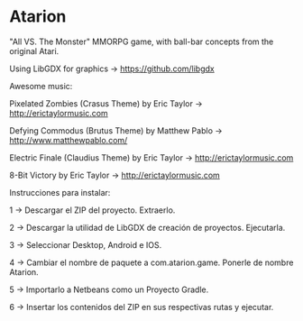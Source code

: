 # Atarion
"All VS. The Monster" MMORPG game, with ball-bar concepts from the original Atari.

Using LibGDX for graphics -> https://github.com/libgdx

Awesome music: 

Pixelated Zombies (Crasus Theme) by Eric Taylor -> http://erictaylormusic.com

Defying Commodus (Brutus Theme) by Matthew Pablo -> http://www.matthewpablo.com/

Electric Finale (Claudius Theme) by Eric Taylor -> http://erictaylormusic.com

8-Bit Victory by Eric Taylor -> http://erictaylormusic.com

Instrucciones para instalar:

1 -> Descargar el ZIP del proyecto. Extraerlo.

2 -> Descargar la utilidad de LibGDX de creación de proyectos. Ejecutarla.

3 -> Seleccionar Desktop, Android e IOS.

4 -> Cambiar el nombre de paquete a com.atarion.game. Ponerle de nombre Atarion.

5 -> Importarlo a Netbeans como un Proyecto Gradle.

6 -> Insertar los contenidos del ZIP en sus respectivas rutas y ejecutar.
